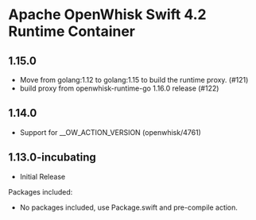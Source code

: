 <!--
#
# Licensed to the Apache Software Foundation (ASF) under one or more
# contributor license agreements.  See the NOTICE file distributed with
# this work for additional information regarding copyright ownership.
# The ASF licenses this file to You under the Apache License, Version 2.0
# (the "License"); you may not use this file except in compliance with
# the License.  You may obtain a copy of the License at
#
#     http://www.apache.org/licenses/LICENSE-2.0
#
# Unless required by applicable law or agreed to in writing, software
# distributed under the License is distributed on an "AS IS" BASIS,
# WITHOUT WARRANTIES OR CONDITIONS OF ANY KIND, either express or implied.
# See the License for the specific language governing permissions and
# limitations under the License.
#
-->

# Apache OpenWhisk Swift 4.2 Runtime Container

## 1.15.0
  - Move from golang:1.12 to golang:1.15 to build the runtime proxy. (#121)
  - build proxy from openwhisk-runtime-go 1.16.0 release (#122)

## 1.14.0
  - Support for __OW_ACTION_VERSION (openwhisk/4761)

## 1.13.0-incubating
 - Initial Release

Packages included:
  - No packages included, use Package.swift and pre-compile action.
